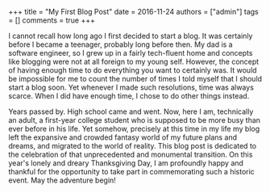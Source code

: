 +++
title = "My First Blog Post"
date = 2016-11-24
authors = ["admin"]
tags = []
comments = true
+++

I cannot recall how long ago I first decided to start a blog. It was certainly before I became a teenager, probably long before then. My dad is a software engineer, so I grew up in a fairly tech-fluent home and concepts like blogging were not at all foreign to my young self. However, the concept of having enough time to do everything you want to certainly was. It would be impossible for me to count the number of times I told myself that I should start a blog soon. Yet whenever I made such resolutions, time was always scarce. When I did have enough time, I chose to do other things instead.

Years passed by. High school came and went. Now, here I am, technically an adult, a first-year college student who is supposed to be more busy than ever before in his life. Yet somehow, precisely at this time in my life my blog left the expansive and crowded fantasy world of my future plans and dreams, and migrated to the world of reality. This blog post is dedicated to the celebration of that unprecedented and monumental transition. On this year's lonely and dreary Thanksgiving Day, I am profoundly happy and thankful for the opportunity to take part in commemorating such a historic event. May the adventure begin!
